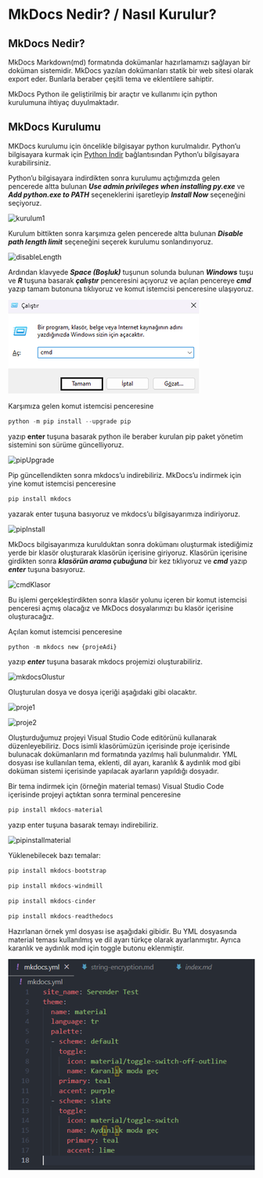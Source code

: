 ﻿# MkDocs Nedir? / Nasıl Kurulur?
## **MkDocs Nedir?**
MkDocs Markdown(md) formatında dokümanlar hazırlamamızı sağlayan bir doküman sistemidir. MkDocs yazılan dokümanları statik bir web sitesi olarak export eder. Bunlarla beraber çeşitli tema ve eklentilere sahiptir.

MkDocs Python ile geliştirilmiş bir araçtır ve kullanımı için python kurulumuna ihtiyaç duyulmaktadır.

## **MkDocs Kurulumu**
MKDocs kurulumu için öncelikle bilgisayar python kurulmalıdır. Python’u bilgisayara kurmak için [Python İndir](https://www.python.org/downloads/) bağlantısından Python’u bilgisayara kurabilirsiniz.

Python’u bilgisayara indirdikten sonra kurulumu açtığımızda gelen pencerede altta bulunan ***Use admin privileges when installing py.exe*** ve ***Add python.exe to PATH*** seçeneklerini işaretleyip ***Install Now*** seçeneğini seçiyoruz.

![](images/Aspose.Words.8b1e4f38-6b12-481f-b503-b324c0b71832.001.png "kurulum1")









Kurulum bittikten sonra karşımıza gelen pencerede altta bulunan ***Disable path length limit*** seçeneğini seçerek kurulumu sonlandırıyoruz.

![](images/Aspose.Words.8b1e4f38-6b12-481f-b503-b324c0b71832.002.png "disableLength")

Ardından klavyede ***Space (Boşluk)*** tuşunun solunda bulunan ***Windows*** tuşu ve ***R*** tuşuna basarak ***çalıştır*** penceresini açıyoruz ve açılan pencereye ***cmd*** yazıp tamam butonuna tıklıyoruz ve komut istemcisi penceresine ulaşıyoruz.

![](images/Aspose.Words.8b1e4f38-6b12-481f-b503-b324c0b71832.003.png "calistir")





Karşımıza gelen komut istemcisi penceresine 
```python
python -m pip install --upgrade pip
```
yazıp **enter** tuşuna basarak python ile beraber kurulan pip paket yönetim sistemini son sürüme güncelliyoruz.

![](images/Aspose.Words.8b1e4f38-6b12-481f-b503-b324c0b71832.004.png "pipUpgrade")

Pip güncellendikten sonra mkdocs’u indirebiliriz. MkDocs’u indirmek için yine komut istemcisi penceresine 
```python
pip install mkdocs
```
yazarak enter tuşuna basıyoruz ve mkdocs’u bilgisayarımıza indiriyoruz.

![](images/Aspose.Words.8b1e4f38-6b12-481f-b503-b324c0b71832.005.png "pipInstall")

MkDocs bilgisayarımıza kurulduktan sonra dokümanı oluşturmak istediğimiz yerde bir klasör oluşturarak klasörün içerisine giriyoruz. Klasörün içerisine girdikten sonra ***klasörün arama çubuğuna*** bir kez tıklıyoruz ve ***cmd*** yazıp ***enter*** tuşuna basıyoruz.

![](images/Aspose.Words.8b1e4f38-6b12-481f-b503-b324c0b71832.006.png "cmdKlasor")

Bu işlemi gerçekleştirdikten sonra klasör yolunu içeren bir komut istemcisi penceresi açmış olacağız ve MkDocs dosyalarımızı bu klasör içerisine oluşturacağız.

Açılan komut istemcisi penceresine 
```python
python -m mkdocs new {projeAdi}
``` 
yazıp ***enter*** tuşuna basarak mkdocs projemizi oluşturabiliriz.

![](images/Aspose.Words.8b1e4f38-6b12-481f-b503-b324c0b71832.007.png "mkdocsOlustur")

Oluşturulan dosya ve dosya içeriği aşağıdaki gibi olacaktır.

![](images/Aspose.Words.8b1e4f38-6b12-481f-b503-b324c0b71832.008.png "proje1")

![](images/Aspose.Words.8b1e4f38-6b12-481f-b503-b324c0b71832.009.png "proje2")

Oluşturduğumuz projeyi Visual Studio Code editörünü kullanarak düzenleyebiliriz. Docs isimli klasörümüzün içerisinde proje içerisinde bulunacak dokümanların md formatında yazılmış hali bulunmalıdır. YML dosyası ise kullanılan tema, eklenti, dil ayarı, karanlık & aydınlık mod gibi doküman sistemi içerisinde yapılacak ayarların yapıldığı dosyadır.



Bir tema indirmek için (örneğin material teması) Visual Studio Code içerisinde projeyi açtıktan sonra terminal penceresine 
```python
pip install mkdocs-material
```
yazıp enter tuşuna basarak temayı indirebiliriz.

![](images/Aspose.Words.8b1e4f38-6b12-481f-b503-b324c0b71832.010.png "pipinstallmaterial")

Yüklenebilecek bazı temalar:
```python
pip install mkdocs-bootstrap
```
```python
pip install mkdocs-windmill
```
```python
pip install mkdocs-cinder
```
```python
pip install mkdocs-readthedocs
```

Hazırlanan örnek yml dosyası ise aşağıdaki gibidir. Bu YML dosyasında material teması kullanılmış ve dil ayarı türkçe olarak ayarlanmıştır. Ayrıca karanlık ve aydınlık mod için toggle butonu eklenmiştir. 

![](images/Aspose.Words.8b1e4f38-6b12-481f-b503-b324c0b71832.011.png "ornekYML")


